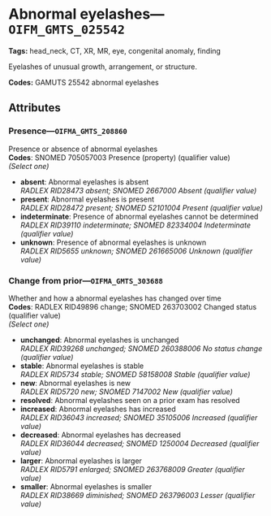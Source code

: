 # Abnormal eyelashes—`OIFM_GMTS_025542`

**Tags:** head_neck, CT, XR, MR, eye, congenital anomaly, finding

Eyelashes of unusual growth, arrangement, or structure.

**Codes:** GAMUTS 25542 abnormal eyelashes

## Attributes

### Presence—`OIFMA_GMTS_208860`

Presence or absence of abnormal eyelashes  
**Codes**: SNOMED 705057003 Presence (property) (qualifier value)  
*(Select one)*

- **absent**: Abnormal eyelashes is absent  
_RADLEX RID28473 absent; SNOMED 2667000 Absent (qualifier value)_
- **present**: Abnormal eyelashes is present  
_RADLEX RID28472 present; SNOMED 52101004 Present (qualifier value)_
- **indeterminate**: Presence of abnormal eyelashes cannot be determined  
_RADLEX RID39110 indeterminate; SNOMED 82334004 Indeterminate (qualifier value)_
- **unknown**: Presence of abnormal eyelashes is unknown  
_RADLEX RID5655 unknown; SNOMED 261665006 Unknown (qualifier value)_

### Change from prior—`OIFMA_GMTS_303688`

Whether and how a abnormal eyelashes has changed over time  
**Codes**: RADLEX RID49896 change; SNOMED 263703002 Changed status (qualifier value)  
*(Select one)*

- **unchanged**: Abnormal eyelashes is unchanged  
_RADLEX RID39268 unchanged; SNOMED 260388006 No status change (qualifier value)_
- **stable**: Abnormal eyelashes is stable  
_RADLEX RID5734 stable; SNOMED 58158008 Stable (qualifier value)_
- **new**: Abnormal eyelashes is new  
_RADLEX RID5720 new; SNOMED 7147002 New (qualifier value)_
- **resolved**: Abnormal eyelashes seen on a prior exam has resolved  
- **increased**: Abnormal eyelashes has increased  
_RADLEX RID36043 increased; SNOMED 35105006 Increased (qualifier value)_
- **decreased**: Abnormal eyelashes has decreased  
_RADLEX RID36044 decreased; SNOMED 1250004 Decreased (qualifier value)_
- **larger**: Abnormal eyelashes is larger  
_RADLEX RID5791 enlarged; SNOMED 263768009 Greater (qualifier value)_
- **smaller**: Abnormal eyelashes is smaller  
_RADLEX RID38669 diminished; SNOMED 263796003 Lesser (qualifier value)_